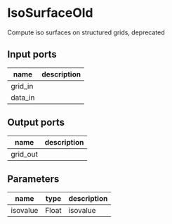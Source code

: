 
# IsoSurfaceOld
Compute iso surfaces on structured grids, deprecated

## Input ports
|name|description|
|-|-|
|grid_in||
|data_in||



## Output ports
|name|description|
|-|-|
|grid_out||



## Parameters
|name|type|description|
|-|-|-|
|isovalue|Float|isovalue|

